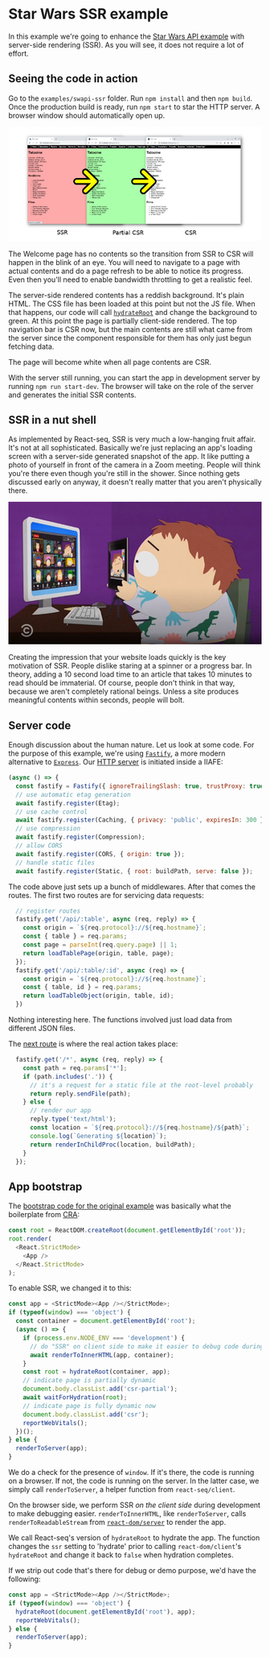 # Star Wars SSR example

In this example we're going to enhance the [Star Wars API example](../swapi/README.md) with server-side rendering
(SSR). As you will see, it does not require a lot of effort.

## Seeing the code in action

Go to the `examples/swapi-ssr` folder. Run `npm install` and then `npm build`. Once the production build is
ready, run `npm start` to star the HTTP server. A browser window should automatically open up.

![progress](./img/progress.jpg)

The Welcome page has no contents so the transition from SSR to CSR will happen in the blink of an eye. You will need to navigate to a page with actual contents and do a page refresh to be able to notice its progress. Even
then you'll need to enable bandwidth throttling to get a realistic feel.

The server-side rendered contents has a reddish background. It's plain HTML. The CSS file has been loaded at
this point but not the JS file. When that happens, our code will call
[`hydrateRoot`](https://reactjs.org/docs/react-dom-client.html#hydrateroot) and change the background to green.
At this point the page is partially client-side rendered. The top navigation bar is CSR now, but the main
contents are still what came from the server since the component responsible for them has only just begun
fetching data.

The page will become white when all page contents are CSR.

With the server still running, you can start the app in development server by running `npm run start-dev`. The
browser will take on the role of the server and generates the initial SSR contents.

## SSR in a nut shell

As implemented by React-seq, SSR is very much a low-hanging fruit affair. It's not at all sophisticated.
Basically we're just replacing an app's loading screen with a server-side generated snapshot of the app. It
like putting a photo of yourself in front of the camera in a Zoom meeting. People will think you're there
even though you're still in the shower. Since nothing gets discussed early on anyway, it doesn't really matter
that you aren't physically there.

![Cartman Zoom call](./img/cartman.jpg)

Creating the impression that your website loads quickly is the key motivation of SSR. People dislike staring at
a spinner or a progress bar. In theory, adding a 10 second load time to an article that takes 10 minutes to
read should be immaterial. Of course, people don't think in that way, because we aren't completely rational
beings. Unless a site produces meaningful contents within seconds, people will bolt.

## Server code

Enough discussion about the human nature. Let us look at some code. For the purpose of this example, we're
using [`Fastify`](https://www.fastify.io/), a more modern alternative to [`Express`](https://expressjs.com/).
Our [HTTP server](./server/index.mjs) is initiated inside a IIAFE:

```js
(async () => {
  const fastify = Fastify({ ignoreTrailingSlash: true, trustProxy: true });
  // use automatic etag generation
  await fastify.register(Etag);
  // use cache control
  await fastify.register(Caching, { privacy: 'public', expiresIn: 300 });
  // use compression
  await fastify.register(Compression);
  // allow CORS
  await fastify.register(CORS, { origin: true });
  // handle static files
  await fastify.register(Static, { root: buildPath, serve: false });
```

The code above just sets up a bunch of middlewares. After that comes the routes. The first two routes are for
servicing data requests:

```js
  // register routes
  fastify.get('/api/:table', async (req, reply) => {
    const origin = `${req.protocol}://${req.hostname}`;
    const { table } = req.params;
    const page = parseInt(req.query.page) || 1;
    return loadTablePage(origin, table, page);
  });
  fastify.get('/api/:table/:id', async (req) => {
    const origin = `${req.protocol}://${req.hostname}`;
    const { table, id } = req.params;
    return loadTableObject(origin, table, id);
  })
```

Nothing interesting here. The functions involved just load data from different JSON files.

The [next route](./server/index.mjs#L37) is where the real action takes place:

```js
  fastify.get('/*', async (req, reply) => {
    const path = req.params['*'];
    if (path.includes('.')) {
      // it's a request for a static file at the root-level probably
      return reply.sendFile(path);
    } else {
      // render our app
      reply.type('text/html');
      const location = `${req.protocol}://${req.hostname}/${path}`;
      console.log(`Generating ${location}`);
      return renderInChildProc(location, buildPath);
    }
  });
```



## App bootstrap

The [bootstrap code for the original example](../swapi/src/index.js) was basically what the boilerplate from
[CRA](https://create-react-app.dev/):

```js
const root = ReactDOM.createRoot(document.getElementById('root'));
root.render(
  <React.StrictMode>
    <App />
  </React.StrictMode>
);
```

To enable SSR, we changed it to this:

```js
const app = <StrictMode><App /></StrictMode>;
if (typeof(window) === 'object') {
  const container = document.getElementById('root');
  (async () => {
    if (process.env.NODE_ENV === 'development') {
      // do "SSR" on client side to make it easier to debug code during development
      await renderToInnerHTML(app, container);
    }
    const root = hydrateRoot(container, app);
    // indicate page is partially dynamic
    document.body.classList.add('csr-partial');
    await waitForHydration(root);
    // indicate page is fully dynamic now
    document.body.classList.add('csr');
    reportWebVitals();
  })();
} else {
  renderToServer(app);
}
```

We do a check for the presence of `window`. If it's there, the code is running on a browser. If not, the code is
running on the server. In the latter case, we simply call `renderToServer`, a helper function from `react-seq/client`.

On the browser side, we perform SSR *on the client side* during development to make debugging easier.
`renderToInnerHTML`, like `renderToServer`, calls `renderToReadableStream` from
[`react-dom/server`](https://reactjs.org/docs/react-dom-server.html) to render the app.

We call React-seq's version of `hydrateRoot` to hydrate the app. The function changes the `ssr` setting to 'hydrate'
prior to calling `react-dom/client`'s `hydrateRoot` and change it back to `false` when hydration completes.

If we strip out code that's there for debug or demo purpose, we'd have the following:

```js
const app = <StrictMode><App /></StrictMode>;
if (typeof(window) === 'object') {
  hydrateRoot(document.getElementById('root'), app);
  reportWebVitals();
} else {
  renderToServer(app);
}
```
